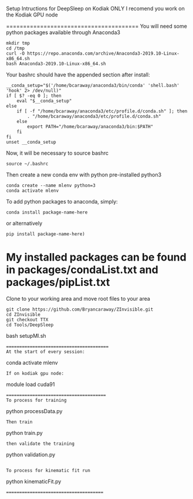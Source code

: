 Setup Intructions for DeepSleep on Kodiak ONLY
I recomend you work on the Kodiak GPU node
 
=======================================
You will need some python packages available through Anaconda3
```
mkdir tmp
cd /tmp
curl -O https://repo.anaconda.com/archive/Anaconda3-2019.10-Linux-x86_64.sh
bash Anaconda3-2019.10-Linux-x86_64.sh
```
Your bashrc should have the appended section after install:
```
__conda_setup="$('/home/bcaraway/anaconda3/bin/conda' 'shell.bash' 'hook' 2> /dev/null)"
if [ $? -eq 0 ]; then
    eval "$__conda_setup"
else
    if [ -f "/home/bcaraway/anaconda3/etc/profile.d/conda.sh" ]; then
        . "/home/bcaraway/anaconda3/etc/profile.d/conda.sh"
    else
        export PATH="/home/bcaraway/anaconda3/bin:$PATH"
    fi
fi
unset __conda_setup
```
Now, it will be necessary to source bashrc
```
source ~/.bashrc
```
Then create a new conda env with python pre-installed python3
```
conda create --name mlenv python=3
conda activate mlenv
```
To add python packages to anaconda, simply:
```
conda install package-name-here
```
or alternatively
```
pip install package-name-here)
```
My installed packages can be found in packages/condaList.txt and packages/pipList.txt
=======================================
Clone to your working area and move root files to your area
```
git clone https://github.com/Bryancaraway/ZInvisible.git
cd ZInvisible
git checkout TTX
cd Tools/DeepSleep
```
bash setupMl.sh
```
=======================================
At the start of every session:
```
conda activate mlenv
```
If on kodiak gpu node:
```
module load cuda91
```
======================================
To process for training
```
python processData.py
```
Then train
```
python train.py
```
then validate the training
```
python validation.py
```

To process for kinematic fit run
```
python kinematicFit.py
```
=====================================